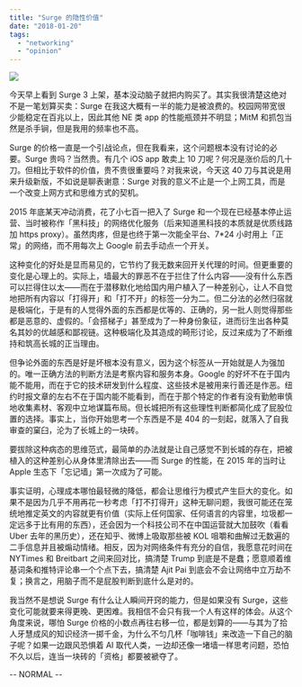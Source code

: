 ```yaml
---
title: "Surge 的隐性价值"
date: "2018-01-20"
tags:
  - "networking"
  - "opinion"
---
```


![](https://ws2.sinaimg.cn/large/006tKfTcly1fnn4jdqlycj315o112jwj.jpg)

今天早上看到 Surge 3 上架，基本没动脑子就把内购买了。其实我很清楚这绝对不是一笔划算买卖：Surge 在我这大概有一半的能力是被浪费的。校园网带宽很少能稳定在百兆以上，因此其他 NE 类 app 的性能瓶颈并不明显；MitM 和抓包当然是杀手锏，但是我用的频率也不高。

Surge 的价格一直是一个引战论点，但在我看来，这个问题根本没有讨论的必要。Surge 贵吗？当然贵。有几个 iOS app 敢卖上 10 刀呢？何况是涨价后的几十刀。但相比于软件的价值，贵不贵很重要吗？对我来说，今天这 40 刀与其说是用来升级新版，不如说是聊表谢意：Surge 对我的意义不止是一个上网工具，而是一个改变上网方式和思维方式的契机。

2015 年底某天冲动消费，花了小七百一把入了 Surge 和一个现在已经基本停止运营、当时被称作「黑科技」的网络优化服务（后来知道黑科技的本质就是优质线路加 https proxy）。虽然肉疼，但是也终于第一次能全平台、7\*24 小时用上「正常」的网络，而不用每次上 Google 前去手动点一个开关。

这种变化的好处是显而易见的，它节约了我无数来回开关代理的时间。但更重要的变化是心理上的。实际上，墙最大的罪恶不在于拦住了什么内容——没有什么东西可以拦得住以太——而在于潜移默化地给国内用户植入了一种差别心，让人不自觉地把所有内容以「打得开」和「打不开」的标签一分为二。但二分法的必然归宿就是极端化，于是有的人觉得外面的东西都是优等的、正确的，另一批人则觉得那些都是恶意的、虚假的。「会搭梯子」甚至成为了一种身份象征，进而衍生出各种莫名其妙的优越感和鄙视链。这种极端化及其造成的畸形讨论，反过来成为了不断维持和筑高长城的正当理由。

但争论外面的东西是好是坏根本没有意义，因为这个标签从一开始就是人为强加的。唯一正确方法的判断方法是考察内容和服务本身。Google 的好坏不在于国内能不能用，而在于它的技术研发到什么程度、这些技术是被用来行善还是作恶。纽约时报文章的左右不在于国内能不能看到，而在于那个特定的作者有没有勤勉审慎地收集素材、客观中立地谋篇布局。但长城把所有这些理性判断都简化成了屁股位置的选择。事实上，当你开始思考一个东西是不是 404 的一刻起，就落入了自我审查的窠臼，沦为了长城上的一块砖。

要拔除这种病态的思维范式，最简单的办法就是让自己感觉不到长城的存在，把被植入的这种差别心从身体里清除出去——而 Surge 的性能，在 2015 年的当时让 Apple 生态下「忘记墙」第一次成为了可能。

事实证明，心理成本哪怕最轻微的降低，都会让思维行为模式产生巨大的变化。如果不是因为几乎不用再花一秒考虑「打不打得开」这种无聊问题，我很可能还在笼统地推定英文的内容就更有价值（实际上任何国家、任何语言的内容里，垃圾都一定远多于比有用的东西），还会因为一个科技公司不在中国运营就大加鼓吹（看看 Uber 去年的黑历史），还在知乎、微博上吸取那些被 KOL 咀嚼和曲解过无数遍的二手信息并且被煽动情绪。相反，因为对网络条件有充分的自信，我愿意花时间在 NYTimes 和 Breitbart 之间来回对比，搞清楚 Trump 到底是不是蠢；愿意顺着维基词条和推特评论串一个个点下去，搞清楚 Ajit Pai 到底会不会让网络中立万劫不复；换言之，用脑子而不是屁股判断到底什么是对的。

我当然不是想说 Surge 有什么让人瞬间开窍的能力，但是如果没有 Surge，这些变化可能就要来得更晚、更困难。我相信不会只有我一个人有这样的体会。从这个角度来说，哪怕 Surge 价格的小数点再往右移一位，都是划算的——与其为了拾人牙慧成风的知识经济一掷千金，为什么不匀几杯「咖啡钱」来改造一下自己的脑子呢？如果一边跟风恐惧着 AI 取代人类，一边却还像一堵墙一样思考问题，恐怕不久以后，连当一块砖的「资格」都要被褫夺了。

\-- NORMAL --
